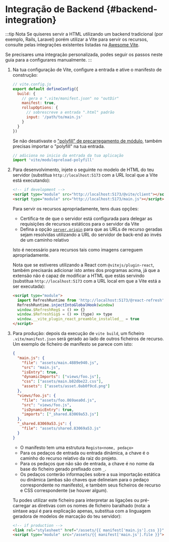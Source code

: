 # Integração de Backend {#backend-integration}

:::tip Nota
Se quiseres servir a HTML utilizando um backend tradicional (por exemplo, Rails, Laravel) porém utilizar a Vite para servir os recursos, consulte pelas integrações existentes listadas na [Awesome Vite](https://github.com/vitejs/awesome-vite#integrations-with-backends).

Se precisares uma integração personalizada, podes seguir os passos neste guia para a configurares manualmente.
:::

1. Na tua configuração de Vite, configure a entrada e ative o manifesto de construção:

   ```js
   // vite.config.js
   export default defineConfig({
     build: {
       // gera o ".vite/manifest.json" no "outDir"
       manifest: true,
       rollupOptions: {
         // sobrescreve a entrada ".html" padrão
         input: '/path/to/main.js'
       }
     }
   })
   ```

   Se não desativaste o ["polyfill" de precarregamento de módulo](/config/build-options.md#build-polyfillmodulepreload), também precisas importar o "polyfill" na tua entrada.

   ```js
   // adiciona no inicio da entrada da tua aplicação
   import 'vite/modulepreload-polyfill'
   ```

2. Para desenvolvimento, injete o seguinte no modelo de HTML do teu servidor (substitua `http://localhost:5173` com a URL local que a Vite está executando):

   ```html
   <!-- if development -->
   <script type="module" src="http://localhost:5173/@vite/client"></script>
   <script type="module" src="http://localhost:5173/main.js"></script>
   ```

   Para servir os recursos apropriadamente, tens duas opções:

   - Certifica-te de que o servidor está configurada para delegar as requisições de recursos estáticos para o servidor da Vite
   - Defina a opção [`server.origin`](/config/server-options#server-origin) para que as URLs de recurso geradas sejam resolvidas utilizando a URL do servidor de back-end ao invés de um caminho relativo

   Isto é necessário para recursos tais como imagens carreguem apropriadamente.

   Nota que se estiveres utilizando a React com `@vitejs/plugin-react`, também precisarás adicionar isto antes dos programas acima, já que a extensão não é capaz de modificar a HTML que estás servindo (substitua `http://localhost:5173` com a URL local em que a Vite está a ser executada):

   ```html
   <script type="module">
     import RefreshRuntime from 'http://localhost:5173/@react-refresh'
     RefreshRuntime.injectIntoGlobalHook(window)
     window.$RefreshReg$ = () => {}
     window.$RefreshSig$ = () => (type) => type
     window.__vite_plugin_react_preamble_installed__ = true
   </script>
   ```

3. Para produção: depois da execução de `vite build`, um ficheiro `.vite/manifest.json` será gerado ao lado de outros ficheiros de recurso. Um exemplo de ficheiro de manifesto se parece com isto:

   ```json
   {
     "main.js": {
       "file": "assets/main.4889e940.js",
       "src": "main.js",
       "isEntry": true,
       "dynamicImports": ["views/foo.js"],
       "css": ["assets/main.b82dbe22.css"],
       "assets": ["assets/asset.0ab0f9cd.png"]
     },
     "views/foo.js": {
       "file": "assets/foo.869aea0d.js",
       "src": "views/foo.js",
       "isDynamicEntry": true,
       "imports": ["_shared.83069a53.js"]
     },
     "_shared.83069a53.js": {
       "file": "assets/shared.83069a53.js"
     }
   }
   ```

   - O manifesto tem uma estrutura `Registo<nome, pedaço>`
   - Para os pedaços de entrada ou entrada dinâmica, a chave é o caminho do recurso relativo da raiz do projeto.
   - Para os pedaços que não são de entrada, a chave é no nome da base do ficheiro gerado prefixado com `_`.
   - Os pedaços conterão informações sobre a sua importação estática ou dinâmica (ambas são chaves que delineiam para o pedaço correspondente no manifesto), e também seus ficheiros de recurso e CSS correspondente (se houver algum).

   Tu podes utilizar este ficheiro para interpretar as ligações ou pré-carregar as diretivas com os nomes de ficheiro baralhado (nota: a sintaxe aqui é para explicação apenas, substitua com a linguagem geradora de modelos de marcação do teu servidor):

   ```html
   <!-- if production -->
   <link rel="stylesheet" href="/assets/{{ manifest['main.js'].css }}" />
   <script type="module" src="/assets/{{ manifest['main.js'].file }}"></script>
   ```
